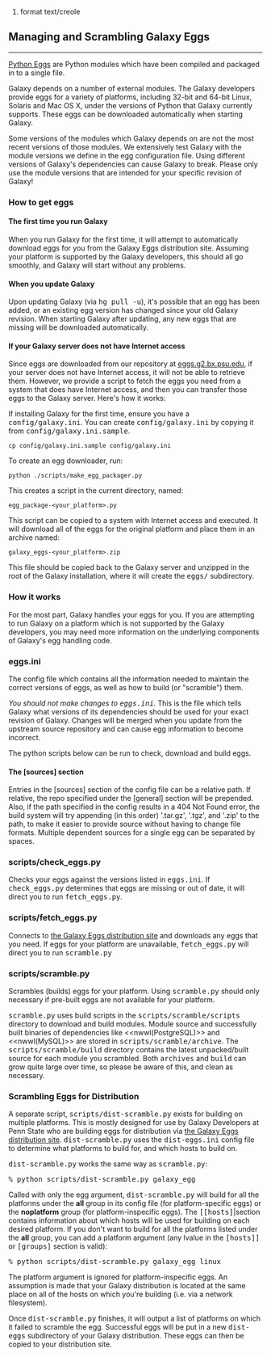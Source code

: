 1. format text/creole 

## Managing and Scrambling Galaxy Eggs

* * *

[Python Eggs](http://peak.telecommunity.com/DevCenter/PythonEggs) are Python modules which have been compiled and packaged in to a single file.

Galaxy depends on a number of external modules. The Galaxy developers provide eggs for a variety of platforms, including 32-bit and 64-bit Linux, Solaris and Mac OS X, under the versions of Python that Galaxy currently supports. These eggs can be downloaded automatically when starting Galaxy.

Some versions of the modules which Galaxy depends on are not the most recent versions of those modules. We extensively test Galaxy with the module versions we define in the egg configuration file. Using different versions of Galaxy's dependencies can cause Galaxy to break. Please only use the module versions that are intended for your specific revision of Galaxy!

### How to get eggs

#### The first time you run Galaxy

When you run Galaxy for the first time, it will attempt to automatically download eggs for you from the Galaxy Eggs distribution site. Assuming your platform is supported by the Galaxy developers, this should all go smoothly, and Galaxy will start without any problems.

#### When you update Galaxy

Upon updating Galaxy (via <tt>hg pull -u</tt>), it's possible that an egg has been added, or an existing egg version has changed since your old Galaxy revision. When starting Galaxy after updating, any new eggs that are missing will be downloaded automatically.

#### If your Galaxy server does not have Internet access

Since eggs are downloaded from our repository at [eggs.g2.bx.psu.edu](http://eggs.g2.bx.psu.edu), if your server does not have Internet access, it will not be able to retrieve them. However, we provide a script to fetch the eggs you need from a system that does have Internet access, and then you can transfer those eggs to the Galaxy server. Here's how it works:

If installing Galaxy for the first time, ensure you have a <tt>config/galaxy.ini</tt>. You can create <tt>config/galaxy.ini</tt> by copying it from <tt>config/galaxy.ini.sample</tt>.

```
cp config/galaxy.ini.sample config/galaxy.ini
```

To create an egg downloader, run:

```
python ./scripts/make_egg_packager.py
```

This creates a script in the current directory, named:

```
egg_package-<your_platform>.py
```

This script can be copied to a system with Internet access and executed. It will download all of the eggs for the original platform and place them in an archive named:

```
galaxy_eggs-<your_platform>.zip
```

This file should be copied back to the Galaxy server and unzipped in the root of the Galaxy installation, where it will create the <tt>eggs/</tt> subdirectory.

### How it works

For the most part, Galaxy handles your eggs for you. If you are attempting to run Galaxy on a platform which is not supported by the Galaxy developers, you may need more information on the underlying components of Galaxy's egg handling code.

### eggs.ini

The config file which contains all the information needed to maintain the correct versions of eggs, as well as how to build (or "scramble") them.

_You should not make changes to <tt>eggs.ini</tt>_. This is the file which tells Galaxy what versions of its dependencies should be used for your exact revision of Galaxy. Changes will be merged when you update from the upstream source repository and can cause egg information to become incorrect.

The python scripts below can be run to check, download and build eggs.

#### The [sources] section

Entries in the [sources] section of the config file can be a relative path. If relative, the repo specified under the [general] section will be prepended. Also, if the path specified in the config results in a 404 Not Found error, the build system will try appending (in this order) '.tar.gz', '.tgz', and '.zip' to the path, to make it easier to provide source without having to change file formats. Multiple dependent sources for a single egg can be separated by spaces.

### scripts/check\_eggs.py

Checks your eggs against the versions listed in <tt>eggs.ini</tt>. If <tt>check_eggs.py</tt> determines that eggs are missing or out of date, it will direct you to run <tt>fetch_eggs.py</tt>.

### scripts/fetch\_eggs.py

Connects to [the Galaxy Eggs distribution site](http://eggs.g2.bx.psu.edu/) and downloads any eggs that you need. If eggs for your platform are unavailable, <tt>fetch_eggs.py</tt> will direct you to run <tt>scramble.py</tt>

### scripts/scramble.py

Scrambles (builds) eggs for your platform. Using <tt>scramble.py</tt> should only necessary if pre-built eggs are not available for your platform.

<tt>scramble.py</tt> uses build scripts in the <tt>scripts/scramble/scripts</tt> directory to download and build modules. Module source and successfully built binaries of dependencies like <<nwwl(PostgreSQL)>> and <<nwwl(MySQL)>> are stored in <tt>scripts/scramble/archive</tt>. The <tt>scripts/scramble/build</tt> directory contains the latest unpacked/built source for each module you scrambled. Both <tt>archives</tt> and <tt>build</tt> can grow quite large over time, so please be aware of this, and clean as necessary.

### Scrambling Eggs for Distribution

A separate script, <tt>scripts/dist-scramble.py</tt> exists for building on multiple platforms. This is mostly designed for use by Galaxy Developers at Penn State who are building eggs for distribution via [the Galaxy Eggs distribution site](http://eggs.g2.bx.psu.edu). <tt>dist-scramble.py</tt> uses the <tt>dist-eggs.ini</tt> config file to determine what platforms to build for, and which hosts to build on.

<tt>dist-scramble.py</tt> works the same way as <tt>scramble.py</tt>:

<tt>% python scripts/dist-scramble.py galaxy_egg</tt>

Called with only the egg argument, <tt>dist-scramble.py</tt> will build for all the platforms under the **all** group in its config file (for platform-specific eggs) or the **noplatform** group (for platform-inspecific eggs). The <tt>[[hosts]</tt>|section contains information about which hosts will be used for building on each desired platform. If you don't want to build for all the platforms listed under the **all** group, you can add a platform argument (any lvalue in the <tt>[hosts]]</tt> or <tt>[groups]</tt> section is valid):

<tt>% python scripts/dist-scramble.py galaxy_egg linux</tt>

The platform argument is ignored for platform-inspecific eggs. An assumption is made that your Galaxy distribution is located at the same place on all of the hosts on which you're building (i.e. via a network filesystem).

Once <tt>dist-scramble.py</tt> finishes, it will output a list of platforms on which it failed to scramble the egg. Successful eggs will be put in a new <tt>dist-eggs</tt> subdirectory of your Galaxy distribution. These eggs can then be copied to your distribution site.

